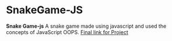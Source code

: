 # SnakeGame-JS
**Snake Game-js**
A snake game made using javascript and used the concepts of JavaScript OOPS. 
[Final link for Project](https://snake-game-3p34g8rsxskpsd1bdc-3p34g8rsxskpsd1bdy.web.codequotient.com/)
